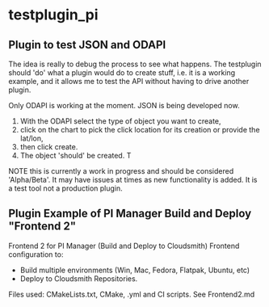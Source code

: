 # testplugin_pi

## Plugin to test JSON and ODAPI

The idea is really to debug the process to see what happens. 
The testplugin should 'do' what a plugin would do to create stuff, 
i.e. it is a working example, 
and it allows me to test the API without having to drive another plugin.

Only ODAPI is working at the moment. JSON is being developed now.

1. With the ODAPI select the type of object you want to create, 
2. click on the chart to pick the click location for its creation or provide the lat/lon, 
3. then click create. 
4. The object 'should' be created. T

NOTE this is currently a work in progress and should be considered 'Alpha/Beta'. It may have issues at times as new functionality is added. It is a test tool not a production plugin.

## Plugin Example of PI Manager Build and Deploy "Frontend 2" 

Frontend 2 for PI Manager (Build and Deploy to Cloudsmith)
Frontend configuration to:

  - Build multiple environments (Win, Mac, Fedora, Flatpak, Ubuntu, etc)
  - Deploy to Cloudsmith Repositories.
  
Files used: CMakeLists.txt, CMake, .yml and CI scripts. See Frontend2.md 
